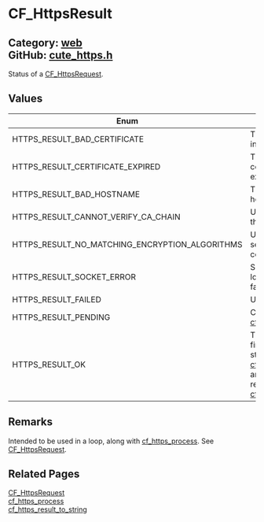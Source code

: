 [//]: # (This file is automatically generated by Cute Framework's docs parser.)
[//]: # (Do not edit this file by hand!)
[//]: # (See: https://github.com/RandyGaul/cute_framework/blob/master/samples/docs_parser.cpp)
[](../header.md ':include')

# CF_HttpsResult

Category: [web](/api_reference?id=web)  
GitHub: [cute_https.h](https://github.com/RandyGaul/cute_framework/blob/master/include/cute_https.h)  
---

Status of a [CF_HttpsRequest](/web/cf_httpsrequest.md).

## Values

Enum | Description
--- | ---
HTTPS_RESULT_BAD_CERTIFICATE | The server has an invalid certificate.
HTTPS_RESULT_CERTIFICATE_EXPIRED | The server's certificate has expired.
HTTPS_RESULT_BAD_HOSTNAME | The name of the host is invalid.
HTTPS_RESULT_CANNOT_VERIFY_CA_CHAIN | Unable to verify the host's cert.
HTTPS_RESULT_NO_MATCHING_ENCRYPTION_ALGORITHMS | Unable to form a secure connection.
HTTPS_RESULT_SOCKET_ERROR | Socket on the local machine failed.
HTTPS_RESULT_FAILED | Unknown error.
HTTPS_RESULT_PENDING | Continue calling [cf_https_process](/web/cf_https_process.md).
HTTPS_RESULT_OK | The result has finished, you may stop calling [cf_https_process](/web/cf_https_process.md), and fetch the response via [cf_https_response](/web/cf_https_response.md).

## Remarks

Intended to be used in a loop, along with [cf_https_process](/web/cf_https_process.md). See [CF_HttpsRequest](/web/cf_httpsrequest.md).

## Related Pages

[CF_HttpsRequest](/web/cf_httpsrequest.md)  
[cf_https_process](/web/cf_https_process.md)  
[cf_https_result_to_string](/web/cf_https_result_to_string.md)  
